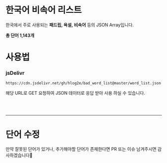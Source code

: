 # 한국어 비속어 리스트

한국에서 주로 사용되는 **패드립, 욕설, 비속어** 등의 JSON Array입니다.

**총 단어 1,143개**


# 사용법

### jsDelivr
    https://cdn.jsdelivr.net/gh/hlog2e/bad_word_list@master/word_list.json
    
해당 URL로 GET 요청하여 JSON 데이터로 응답 받아 사용 하실 수 있습니다.


<br/>
<br/>
<hr/>

# 단어 수정

만약 잘못된 단어가 있거나, 추가해야할 단어가 존재한다면 PR 또는 이슈 남겨주시면 감사하겠습니다🤗
